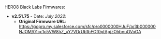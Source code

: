 HERO8 Black Labs Firmwares:

- **v2.51.75** - Date: *July 2022*:
	- **Original Firmware URL**: https://gopro.my.salesforce.com/sfc/p/o0000000HJuF/a/3b000000NJOM/01cc1c5VW8hZ_uY7VDrUb1bFOf0ptApjzOhbnuOVoGA
 

